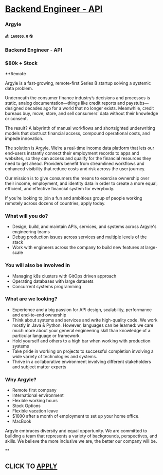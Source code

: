 # [Backend Engineer - API](https://www.remotewlb.com/apply/backend-engineer-api-50653)  
### Argyle  
#### `💰 160000.0` `🌎 `  

### Backend Engineer - API

### $80k + Stock

 **Remote

Argyle is a fast-growing, remote-first Series B startup solving a systemic data problem.

Underneath the consumer finance industry’s decisions and processes is static, analog documentation—things like credit reports and paystubs—designed decades ago for a world that no longer exists. Meanwhile, credit bureaus buy, move, store, and sell consumers’ data without their knowledge or consent.

The result? A labyrinth of manual workflows and shortsighted underwriting models that obstruct financial access, compound operational costs, and impede innovation.

The solution is Argyle. We’re a real-time income data platform that lets our end-users instantly connect their employment records to apps and websites, so they can access and qualify for the financial resources they need to get ahead. Providers benefit from streamlined workflows and enhanced visibility that reduce costs and risk across the user journey.

Our mission is to give consumers the means to exercise ownership over their income, employment, and identity data in order to create a more equal, efficient, and effective financial system for everybody.

If you’re looking to join a fun and ambitious group of people working remotely across dozens of countries, apply today.

### What will you do?

  * Design, build, and maintain APIs, services, and systems across Argyle's engineering teams
  * Debug production issues across services and multiple levels of the stack
  * Work with engineers across the company to build new features at large-scale

### You will also be involved in

  * Managing k8s clusters with GitOps driven approach
  * Operating databases with large datasets
  * Concurrent systems programming

### What are we looking?

  * Experience and a big passion for API design, scalability, performance and end-to-end ownership
  * Think about systems and services and write high-quality code. We work mostly in Java & Python. However, languages can be learned: we care much more about your general engineering skill than knowledge of a particular language or framework.
  * Hold yourself and others to a high bar when working with production systems
  * Take pride in working on projects to successful completion involving a wide variety of technologies and systems.
  * Thrive in a collaborative environment involving different stakeholders and subject matter experts

### Why Argyle?

  * Remote first company
  * International environment
  * Flexible working hours
  * Stock Options
  * Flexible vacation leave
  * $1000 after a month of employment to set up your home office.
  * MacBook

Argyle embraces diversity and equal opportunity. We are committed to building a team that represents a variety of backgrounds, perspectives, and skills. We believe the more inclusive we are, the better our company will be.

**

  
## CLICK TO [APPLY](https://www.remotewlb.com/apply/backend-engineer-api-50653)

